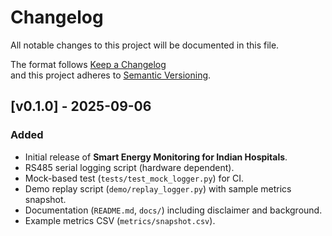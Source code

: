 # Changelog

All notable changes to this project will be documented in this file.

The format follows [Keep a Changelog](https://keepachangelog.com/en/1.0.0/)  
and this project adheres to [Semantic Versioning](https://semver.org/).

## [v0.1.0] - 2025-09-06
### Added
- Initial release of **Smart Energy Monitoring for Indian Hospitals**.
- RS485 serial logging script (hardware dependent).
- Mock-based test (`tests/test_mock_logger.py`) for CI.
- Demo replay script (`demo/replay_logger.py`) with sample metrics snapshot.
- Documentation (`README.md`, `docs/`) including disclaimer and background.
- Example metrics CSV (`metrics/snapshot.csv`).
